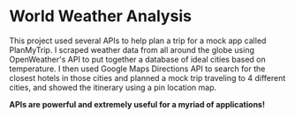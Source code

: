# World Weather Analysis

This project used several APIs to help plan a trip for a mock app called PlanMyTrip. I scraped weather data from all around the globe using OpenWeather's API to put together a database of ideal cities based on temperature. I then used Google Maps Directions API to search for the closest hotels in those cities and planned a mock trip traveling to 4 different cities, and showed the itinerary using a pin location map. 

**APIs are powerful and extremely useful for a myriad of applications!**
